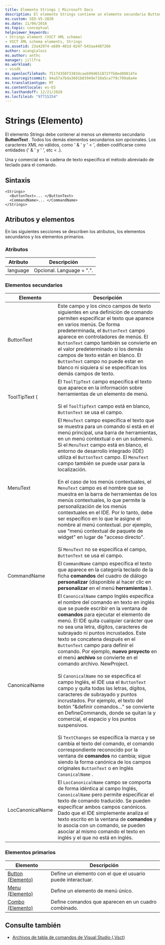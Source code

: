 ```yaml
---
title: Elemento Strings | Microsoft Docs
description: El elemento Strings contiene un elemento secundario ButtonText y otros elementos secundarios opcionales. Un símbolo de y comercial en la cadena de texto especifica un método abreviado de teclado.
ms.custom: SEO-VS-2020
ms.date: 11/04/2016
ms.topic: conceptual
helpviewer_keywords:
- Strings element (VSCT XML schema)
- VSCT XML schema elements, Strings
ms.assetid: 23a42074-a689-481d-824f-b43aa448f266
author: acangialosi
ms.author: anthc
manager: jillfra
ms.workload:
- vssdk
ms.openlocfilehash: f517d350f3383dcaeb99d651872ffb8ed09814fe
ms.sourcegitcommit: 94a57a7bda3601b83949e710a5ca779c709a6a4e
ms.translationtype: MT
ms.contentlocale: es-ES
ms.lasthandoff: 12/21/2020
ms.locfileid: "97715254"
---
```

# <a name="strings-element"></a>Strings (Elemento)
El elemento Strings debe contener al menos un elemento secundario **ButtonText** . Todos los demás elementos secundarios son opcionales. Los caracteres XML no válidos, como ' & ' y ' < ', deben codificarse como entidades (' &amp; ' y ' ', etc &lt; .).

 Una y comercial en la cadena de texto especifica el método abreviado de teclado para el comando.

## <a name="syntax"></a>Sintaxis

```
<Strings>
  <ButtonText>... </ButtonText>
  <CommandName>... </CommandName>
</Strings>
```

## <a name="attributes-and-elements"></a>Atributos y elementos
 En las siguientes secciones se describen los atributos, los elementos secundarios y los elementos primarios.

### <a name="attributes"></a>Atributos

|Atributo|Descripción|
|---------------|-----------------|
|language|Opcional. Language = ".".|

### <a name="child-elements"></a>Elementos secundarios

|Elemento|Descripción|
|-------------|-----------------|
|ButtonText|Este campo y los cinco campos de texto siguientes en una definición de comando permiten especificar el texto que aparece en varios menús. De forma predeterminada, el `ButtonText` campo aparece en controladores de menús. El `ButtonText` campo también se convierte en el valor predeterminado si los demás campos de texto están en blanco. El `ButtonText` campo no puede estar en blanco ni siquiera si se especifican los demás campos de texto.|
|ToolTipText (|El `ToolTipText` campo especifica el texto que aparece en la información sobre herramientas de un elemento de menú.<br /><br /> Si el `ToolTipText` campo está en blanco, `ButtonText` se usa el campo.|
|MenuText|El `MenuText` campo especifica el texto que se muestra para un comando si está en el menú principal, una barra de herramientas, en un menú contextual o en un submenú. Si el `MenuText` campo está en blanco, el entorno de desarrollo integrado (IDE) utiliza el `ButtonText` campo. El `MenuText` campo también se puede usar para la localización.<br /><br /> En el caso de los menús contextuales, el `MenuText` campo es el nombre que se muestra en la barra de herramientas de los menús contextuales, lo que permite la personalización de los menús contextuales en el IDE. Por lo tanto, debe ser específico en lo que le asigne el nombre al menú contextual. por ejemplo, use "menú contextual de paquete de widget" en lugar de "acceso directo".<br /><br /> Si `MenuText` no se especifica el campo, `ButtonText` se usa el campo.|
|CommandName|El `CommandName` campo especifica el texto que aparece en la categoría teclado de la ficha **comandos** del cuadro de diálogo **personalizar** (disponible al hacer clic en **personalizar** en el menú **herramientas** ).|
|CanonicalName|El `CanonicalName` campo Inglés especifica el nombre del comando en texto en inglés que se puede escribir en la ventana de **comandos** para ejecutar el elemento de menú. El IDE quita cualquier carácter que no sea una letra, dígitos, caracteres de subrayado ni puntos incrustados. Este texto se concatena después en el `ButtonText` campo para definir el comando. Por ejemplo, **nuevo proyecto** en el menú **archivo** se convierte en el comando archivo. NewProject.<br /><br /> Si `CanonicalName` no se especifica el campo Inglés, el IDE usa el `ButtonText` campo y quita todas las letras, dígitos, caracteres de subrayado y puntos incrustados. Por ejemplo, el texto del botón "&definir comandos..." se convierte en DefineCommands, donde se quitan la y comercial, el espacio y los puntos suspensivos.<br /><br /> Si `TextChanges` se especifica la marca y se cambia el texto del comando, el comando correspondiente reconocido por la ventana de **comandos** no cambia; sigue siendo la forma canónica de los campos originales `ButtonText` o en Inglés `CanonicalName` .|
|LocCanonicalName|El `LocCanonicalName` campo se comporta de forma idéntica al campo Inglés, `CanonicalName` pero permite especificar el texto de comando traducido. Se pueden especificar ambos campos canónicos. Dado que el IDE simplemente analiza el texto escrito en la ventana de **comandos** y lo asocia con un comando, se pueden asociar al mismo comando el texto en inglés y el que no está en inglés.|

### <a name="parent-elements"></a>Elementos primarios

|Elemento|Descripción|
|-------------|-----------------|
|[Button (Elemento)](../extensibility/button-element.md)|Define un elemento con el que el usuario puede interactuar.|
|[Menu (Elemento)](../extensibility/menu-element.md)|Define un elemento de menú único.|
|[Combo (Elemento)](../extensibility/combo-element.md)|Define comandos que aparecen en un cuadro combinado.|

## <a name="see-also"></a>Consulte también
- [Archivos de tabla de comandos de Visual Studio (.Vsct)](../extensibility/internals/visual-studio-command-table-dot-vsct-files.md)
